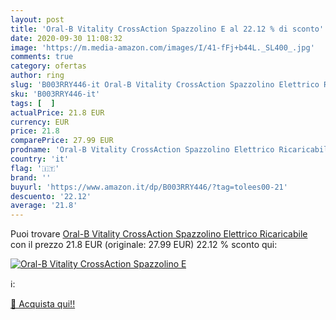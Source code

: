 ```yaml
---
layout: post
title: 'Oral-B Vitality CrossAction Spazzolino E al 22.12 % di sconto'
date: 2020-09-30 11:08:32
image: 'https://m.media-amazon.com/images/I/41-fFj+b44L._SL400_.jpg'
comments: true
category: ofertas
author: ring
slug: 'B003RRY446-it Oral-B Vitality CrossAction Spazzolino Elettrico Ricaricabile'
sku: 'B003RRY446-it'
tags: [  ]
actualPrice: 21.8 EUR
currency: EUR
price: 21.8
comparePrice: 27.99 EUR
prodname: 'Oral-B Vitality CrossAction Spazzolino Elettrico Ricaricabile'
country: 'it'
flag: '🇮🇹'
brand: ''
buyurl: 'https://www.amazon.it/dp/B003RRY446/?tag=tolees00-21'
descuento: '22.12'
average: '21.8'
---
```


Puoi trovare [Oral-B Vitality CrossAction Spazzolino Elettrico Ricaricabile](https://www.amazon.it/dp/B003RRY446/?tag=tolees00-21) con il prezzo 21.8 EUR (originale: 27.99 EUR) 22.12 % sconto qui:

[![Oral-B Vitality CrossAction Spazzolino E](https://m.media-amazon.com/images/I/41-fFj+b44L._SL400_.jpg)](https://www.amazon.it/dp/B003RRY446/?tag=tolees00-21)

ℹ️:


[🛒 Acquista qui!!](https://www.amazon.it/dp/B003RRY446/?tag=tolees00-21)
